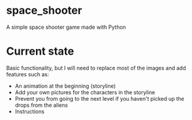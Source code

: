 # space_shooter
A simple space shooter game made with Python

# Current state
Basic functionality, but I will need to replace most of the images and add features such as:
 * An animation at the beginning (storyline)
 * Add your own pictures for the characters in the storyline
 * Prevent you from going to the next level if you haven't picked up the drops from the aliens
 * Instructions
